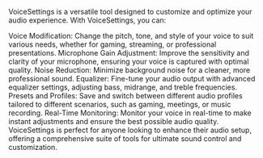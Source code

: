 VoiceSettings is a versatile tool designed to customize and optimize your audio experience. With VoiceSettings, you can:

Voice Modification: Change the pitch, tone, and style of your voice to suit various needs, whether for gaming, streaming, or professional presentations.
Microphone Gain Adjustment: Improve the sensitivity and clarity of your microphone, ensuring your voice is captured with optimal quality.
Noise Reduction: Minimize background noise for a cleaner, more professional sound.
Equalizer: Fine-tune your audio output with advanced equalizer settings, adjusting bass, midrange, and treble frequencies.
Presets and Profiles: Save and switch between different audio profiles tailored to different scenarios, such as gaming, meetings, or music recording.
Real-Time Monitoring: Monitor your voice in real-time to make instant adjustments and ensure the best possible audio quality.
VoiceSettings is perfect for anyone looking to enhance their audio setup, offering a comprehensive suite of tools for ultimate sound control and customization.

